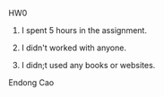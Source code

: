 HW0

1. I spent 5 hours in the assignment.

2. I didn't worked with anyone.

3. I didn;t used any books or websites.


Endong Cao
